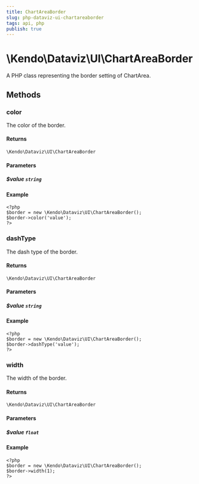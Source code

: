 ```yaml
---
title: ChartAreaBorder
slug: php-dataviz-ui-chartareaborder
tags: api, php
publish: true
---
```


# \Kendo\Dataviz\UI\ChartAreaBorder

A PHP class representing the border setting of ChartArea.


## Methods

### color
The color of the border.

#### Returns
`\Kendo\Dataviz\UI\ChartAreaBorder`

#### Parameters

##### $value `string`



#### Example 
    <?php
    $border = new \Kendo\Dataviz\UI\ChartAreaBorder();
    $border->color('value');
    ?>

### dashType
The dash type of the border.

#### Returns
`\Kendo\Dataviz\UI\ChartAreaBorder`

#### Parameters

##### $value `string`



#### Example 
    <?php
    $border = new \Kendo\Dataviz\UI\ChartAreaBorder();
    $border->dashType('value');
    ?>

### width
The width of the border.

#### Returns
`\Kendo\Dataviz\UI\ChartAreaBorder`

#### Parameters

##### $value `float`



#### Example 
    <?php
    $border = new \Kendo\Dataviz\UI\ChartAreaBorder();
    $border->width(1);
    ?>

